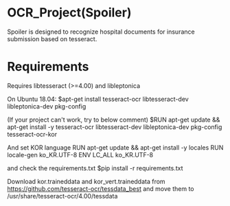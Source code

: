 # OCR_Project(Spoiler)
Spoiler is designed to recognize hospital documents for insurance submission based on tesseract.

# Requirements
Requires libtesseract (>=4.00) and libleptonica

On Ubuntu 18.04:
$apt-get install tesseract-ocr libtesseract-dev libleptonica-dev pkg-config

(If your project can't work, try to below comment)
$RUN apt-get update && apt-get install -y tesseract-ocr libtesseract-dev libleptonica-dev pkg-config tesseract-ocr-kor

And set KOR language
RUN apt-get update && apt-get install -y locales
RUN locale-gen ko_KR.UTF-8
ENV LC_ALL ko_KR.UTF-8

and check the requirements.txt
$pip install -r requirements.txt

Download kor.traineddata and kor_vert.traineddata from https://github.com/tesseract-ocr/tessdata_best and move them to /usr/share/tesseract-ocr/4.00/tessdata
